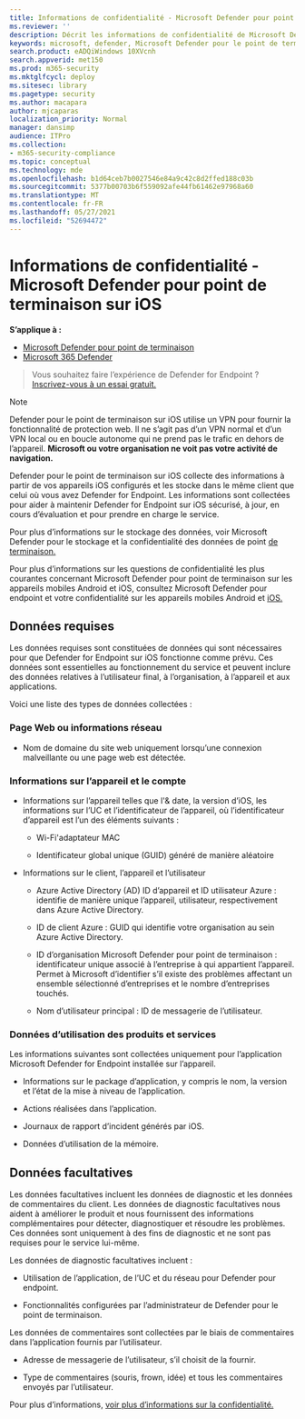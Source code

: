 ```yaml
---
title: Informations de confidentialité - Microsoft Defender pour point de terminaison sur iOS
ms.reviewer: ''
description: Décrit les informations de confidentialité de Microsoft Defender pour endpoint sur iOS
keywords: microsoft, defender, Microsoft Defender pour le point de terminaison, ios, stratégie, vue d’ensemble
search.product: eADQiWindows 10XVcnh
search.appverid: met150
ms.prod: m365-security
ms.mktglfcycl: deploy
ms.sitesec: library
ms.pagetype: security
ms.author: macapara
author: mjcaparas
localization_priority: Normal
manager: dansimp
audience: ITPro
ms.collection:
- m365-security-compliance
ms.topic: conceptual
ms.technology: mde
ms.openlocfilehash: b1d64ceb7b0027546e84a9c42c8d2ffed188c03b
ms.sourcegitcommit: 5377b00703b6f559092afe44fb61462e97968a60
ms.translationtype: MT
ms.contentlocale: fr-FR
ms.lasthandoff: 05/27/2021
ms.locfileid: "52694472"
---
```

# <a name="privacy-information---microsoft-defender-for-endpoint-on-ios"></a>Informations de confidentialité - Microsoft Defender pour point de terminaison sur iOS

**S’applique à :**
- [Microsoft Defender pour point de terminaison](https://go.microsoft.com/fwlink/p/?linkid=2154037)
- [Microsoft 365 Defender](https://go.microsoft.com/fwlink/?linkid=2118804)

> Vous souhaitez faire l’expérience de Defender for Endpoint ? [Inscrivez-vous à un essai gratuit.](https://www.microsoft.com/microsoft-365/windows/microsoft-defender-atp?ocid=docs-wdatp-investigateip-abovefoldlink)

> [!NOTE]
> Defender pour le point de terminaison sur iOS utilise un VPN pour fournir la fonctionnalité de protection web. Il ne s’agit pas d’un VPN normal et d’un VPN local ou en boucle autonome qui ne prend pas le trafic en dehors de l’appareil. **Microsoft ou votre organisation ne voit pas votre activité de navigation.**

Defender pour le point de terminaison sur iOS collecte des informations à partir de vos appareils iOS configurés et les stocke dans le même client que celui où vous avez Defender for Endpoint. Les informations sont collectées pour aider à maintenir Defender for Endpoint sur iOS sécurisé, à jour, en cours d’évaluation et pour prendre en charge le service.

Pour plus d’informations sur le stockage des données, voir Microsoft Defender pour le stockage et la confidentialité des données de point [de terminaison.](data-storage-privacy.md)


Pour plus d’informations sur les questions de confidentialité les plus courantes concernant Microsoft Defender pour point de terminaison sur les appareils mobiles Android et iOS, consultez Microsoft Defender pour endpoint et votre confidentialité sur les appareils mobiles Android et [iOS.](https://support.microsoft.com/topic/microsoft-defender-for-endpoint-and-your-privacy-on-android-and-ios-mobile-devices-4109bc54-8ec5-4433-9c33-d359b75ac22a)

## <a name="required-data"></a>Données requises 

Les données requises sont constituées de données qui sont nécessaires pour que Defender for Endpoint sur iOS fonctionne comme prévu. Ces données sont essentielles au fonctionnement du service et peuvent inclure des données relatives à l’utilisateur final, à l’organisation, à l’appareil et aux applications. 

Voici une liste des types de données collectées : 

### <a name="web-page-or-network-information"></a>Page Web ou informations réseau 

- Nom de domaine du site web uniquement lorsqu’une connexion malveillante ou une page web est détectée. 

### <a name="device-and-account-information"></a>Informations sur l’appareil et le compte 

- Informations sur l’appareil telles que l'& date, la version d’iOS, les informations sur l’UC et l’identificateur de l’appareil, où l’identificateur d’appareil est l’un des éléments suivants : 

    - Wi-Fi'adaptateur MAC 

    - Identificateur global unique (GUID) généré de manière aléatoire 

- Informations sur le client, l’appareil et l’utilisateur 

    - Azure Active Directory (AD) ID d’appareil et ID utilisateur Azure : identifie de manière unique l’appareil, utilisateur, respectivement dans Azure Active Directory. 

    - ID de client Azure : GUID qui identifie votre organisation au sein Azure Active Directory. 

    - ID d’organisation Microsoft Defender pour point de terminaison : identificateur unique associé à l’entreprise à qui appartient l’appareil. Permet à Microsoft d’identifier s’il existe des problèmes affectant un ensemble sélectionné d’entreprises et le nombre d’entreprises touchés. 

    - Nom d’utilisateur principal : ID de messagerie de l’utilisateur. 

### <a name="product-and-service-usage-data"></a>Données d’utilisation des produits et services 

Les informations suivantes sont collectées uniquement pour l’application Microsoft Defender for Endpoint installée sur l’appareil. 

- Informations sur le package d’application, y compris le nom, la version et l’état de la mise à niveau de l’application. 

- Actions réalisées dans l’application. 

- Journaux de rapport d’incident générés par iOS. 

- Données d’utilisation de la mémoire. 

## <a name="optional-data"></a>Données facultatives 

Les données facultatives incluent les données de diagnostic et les données de commentaires du client. Les données de diagnostic facultatives nous aident à améliorer le produit et nous fournissent des informations complémentaires pour détecter, diagnostiquer et résoudre les problèmes. Ces données sont uniquement à des fins de diagnostic et ne sont pas requises pour le service lui-même. 

Les données de diagnostic facultatives incluent : 

- Utilisation de l’application, de l’UC et du réseau pour Defender pour endpoint. 

- Fonctionnalités configurées par l’administrateur de Defender pour le point de terminaison. 

Les données de commentaires sont collectées par le biais de commentaires dans l’application fournis par l’utilisateur. 

- Adresse de messagerie de l’utilisateur, s’il choisit de la fournir.

- Type de commentaires (souris, frown, idée) et tous les commentaires envoyés par l’utilisateur. 

Pour plus d’informations, [voir plus d’informations sur la confidentialité.](https://aka.ms/mdatpiosprivacystatement)


